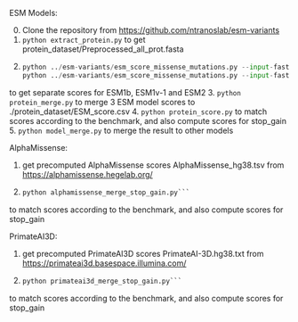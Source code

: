 ESM Models:

0. Clone the repository from https://github.com/ntranoslab/esm-variants
1. `python extract_protein.py` to get protein_dataset/Preprocessed_all_prot.fasta
2. ```python ../esm-variants/esm_score_missense_mutations.py --input-fasta-file protein_dataset/Preprocessed_all_prot.fasta --output-csv-file protein_dataset/ESM1b_score.csv --model-name esm1b_t33_650M_UR50S
   python ../esm-variants/esm_score_missense_mutations.py --input-fasta-file protein_dataset/Preprocessed_all_prot.fasta --output-csv-file protein_dataset/ESM1v_score.csv --model-name esm1v_t33_650M_UR90S_1
   python ../esm-variants/esm_score_missense_mutations.py --input-fasta-file protein_dataset/Preprocessed_all_prot.fasta --output-csv-file protein_dataset/ESM2_score.csv --model-name esm2_t33_650M_UR50D```
to get separate scores for ESM1b, ESM1v-1 and ESM2
3. `python protein_merge.py` to merge 3 ESM model scores to ./protein_dataset/ESM_score.csv
4. `python protein_score.py` to match scores according to the benchmark, and also compute scores for stop_gain
5. `python model_merge.py` to merge the result to other models



AlphaMissense:
1. get precomputed AlphaMissense scores AlphaMissense_hg38.tsv from https://alphamissense.hegelab.org/
2. ```python alphamissense_merge.py
   python alphamissense_merge_stop_gain.py```
to match scores according to the benchmark, and also compute scores for stop_gain



PrimateAI3D:
1. get precomputed PrimateAI3D scores PrimateAI-3D.hg38.txt from https://primateai3d.basespace.illumina.com/
2. ```python primateai3d_merge.py
   python primateai3d_merge_stop_gain.py```
to match scores according to the benchmark, and also compute scores for stop_gain
